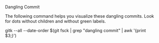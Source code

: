 Dangling Commit

The following command helps you visualize these dangling commits. Look for dots without children and without green labels.

gitk --all --date-order $(git fsck | grep "dangling commit" | awk '{print $3;}')
